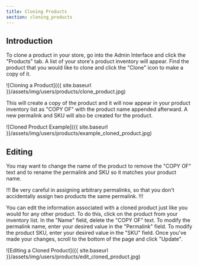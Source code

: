 ```yaml
---
title: Cloning Products
section: cloning_products
---
```


## Introduction

To clone a product in your store, go into the Admin Interface and click the "Products" tab. A list of your store's product inventory will appear. Find the product that you would like to clone and click the "Clone" icon to make a copy of it.

![Cloning a Product]({{ site.baseurl }}/assets/img/users/products/clone_product.jpg)

This will create a copy of the product and it will now appear in your product inventory list as "COPY OF" with the product name appended afterward. A new permalink and SKU will also be created for the product.

![Cloned Product Example]({{ site.baseurl }}/assets/img/users/products/example_cloned_product.jpg)

## Editing

You may want to change the name of the product to remove the "COPY OF" text and to rename the permalink and SKU so it matches your product name.

!!!
Be very careful in assigning arbitrary permalinks, so that you don't accidentally assign two products the same permalink.
!!!

You can edit the information associated with a cloned product just like you would for any other product. To do this, click on the product from your inventory list. In the "Name" field, delete the "COPY OF" text. To modify the permalink name, enter your desired value in the "Permalink" field. To modify the product SKU, enter your desired value in the "SKU" field. Once you've made your changes, scroll to the bottom of the page and click "Update".

![Editing a Cloned Product]({{ site.baseurl }}/assets/img/users/products/edit_cloned_product.jpg)
